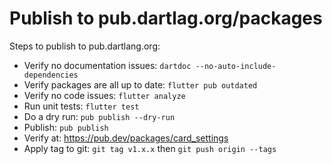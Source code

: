 # Publish to pub.dartlag.org/packages

Steps to publish to pub.dartlang.org:

- Verify no documentation issues: `dartdoc --no-auto-include-dependencies`
- Verify packages are all up to date: `flutter pub outdated`
- Verify no code issues: `flutter analyze`
- Run unit tests: `flutter test`
- Do a dry run: `pub publish --dry-run`
- Publish: `pub publish`
- Verify at: <https://pub.dev/packages/card_settings>
- Apply tag to git: `git tag v1.x.x` then `git push origin --tags`
